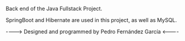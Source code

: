 Back end of the Java Fullstack Project.

SpringBoot and Hibernate are used in this project, as well as MySQL.


----> Designed and programmed by Pedro Fernández García <----
